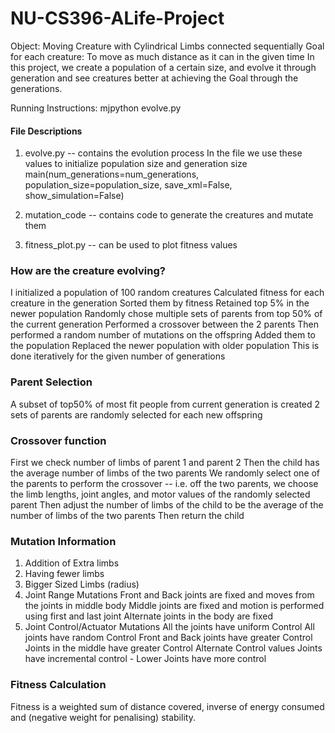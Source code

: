 # NU-CS396-ALife-Project

Object: Moving Creature with Cylindrical Limbs connected sequentially
Goal for each creature: To move as much distance as it can in the given time
In this project, we create a population of a certain size, and evolve it through generation and see creatures better at achieving the Goal through the generations.

Running Instructions: 
mjpython evolve.py

#### File Descriptions
1. evolve.py -- contains the evolution process
In the file we use these values to initialize population size and generation size
main(num_generations=num_generations, population_size=population_size, save_xml=False, show_simulation=False)

2. mutation_code -- contains code to generate the creatures and mutate them

3. fitness_plot.py -- can be used to plot fitness values

### How are the creature evolving?
I initialized a population of 100 random creatures
Calculated fitness for each creature in the generation
Sorted them by fitness
Retained top 5% in the newer population
Randomly chose multiple sets of parents from top 50% of the current generation
Performed a crossover between the 2 parents
Then performed a random number of mutations on the offspring
Added them to the population
Replaced the newer population with older population
This is done iteratively for the given number of generations

### Parent Selection
A subset of top50% of most fit people from current generation is created
2 sets of parents are randomly selected for each new offspring

### Crossover function
First we check number of limbs of parent 1 and parent 2
Then the child has the average number of limbs of the two parents
We randomly select one of the parents to perform the crossover -- i.e. off the two parents, we choose the limb lengths, joint angles, and motor values of the randomly selected parent
Then adjust the number of limbs of the child to be the average of the number of limbs of the two parents
Then return the child

### Mutation Information
1) Addition of Extra limbs
2) Having fewer limbs 
3) Bigger Sized Limbs (radius)
4) Joint Range Mutations
        Front and Back joints are fixed and moves from the joints in middle body
        Middle joints are fixed and motion is performed using first and last joint
        Alternate joints in the body are fixed
5) Joint Control/Actuator Mutations
        All the joints have uniform Control
        All joints have random Control
        Front and Back joints have greater Control
        Joints in the middle have greater Control
        Alternate Control values
        Joints have incremental control - Lower Joints have more control

### Fitness Calculation
Fitness is a weighted sum of distance covered, inverse of energy consumed and (negative weight for penalising) stability.
